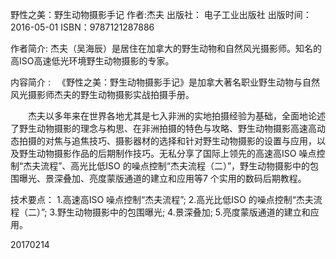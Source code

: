 野性之美：野生动物摄影手记
作者:杰夫
出版社： 电子工业出版社
出版时间：2016-05-01
ISBN：9787121287886

作者简介:
杰夫（吴海辰）是居住在加拿大的野生动物和自然风光摄影师。知名的高ISO高速低光环境野生动物摄影的专家。

内容简介 :
　《野性之美：野生动物摄影手记》是加拿大著名职业野生动物与自然风光摄影师杰夫的野生动物摄影实战拍摄手册。
 
　　杰夫以多年来在世界各地尤其是七入非洲的实地拍摄经验为基础，全面地论述了野生动物摄影的理念与构思、在非洲拍摄的特色与攻略、野生动物摄影高速高动态拍摄的对焦与追焦技巧、摄影器材的选择和针对野生动物摄影的设置与应用，以及野生动物摄影作品的后期制作技巧。无私分享了国际上领先的高速高ISO 噪点控制“杰夫流程”、高光比低ISO 的噪点控制“杰夫流程（二）”，野生动物摄影中的包围曝光、景深叠加、亮度蒙版通道的建立和应用等7 个实用的数码后期教程。
  
  技术要点：
1.高速高ISO 噪点控制“杰夫流程”;
2.高光比低ISO 的噪点控制“杰夫流程（二）”;
3.野生动物摄影中的包围曝光;
4.景深叠加;
5.亮度蒙版通道的建立和应用。

20170214
